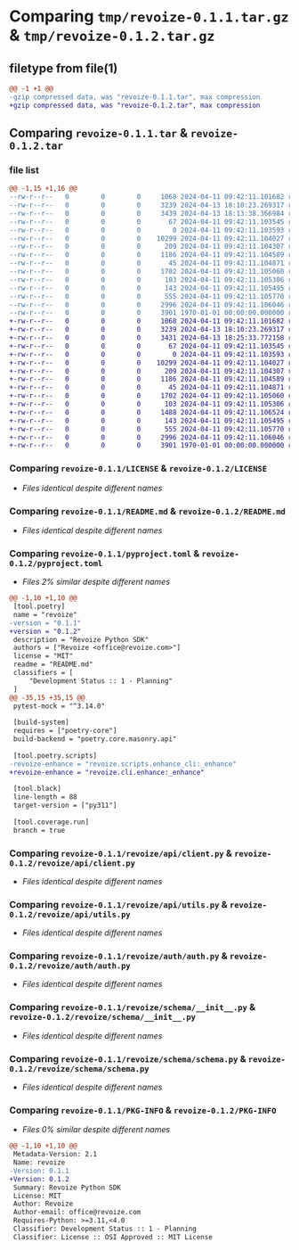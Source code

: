 # Comparing `tmp/revoize-0.1.1.tar.gz` & `tmp/revoize-0.1.2.tar.gz`

## filetype from file(1)

```diff
@@ -1 +1 @@
-gzip compressed data, was "revoize-0.1.1.tar", max compression
+gzip compressed data, was "revoize-0.1.2.tar", max compression
```

## Comparing `revoize-0.1.1.tar` & `revoize-0.1.2.tar`

### file list

```diff
@@ -1,15 +1,16 @@
--rw-r--r--   0        0        0     1068 2024-04-11 09:42:11.101682 revoize-0.1.1/LICENSE
--rw-r--r--   0        0        0     3239 2024-04-13 18:10:23.269317 revoize-0.1.1/README.md
--rw-r--r--   0        0        0     3439 2024-04-13 18:13:38.366984 revoize-0.1.1/pyproject.toml
--rw-r--r--   0        0        0       67 2024-04-11 09:42:11.103545 revoize-0.1.1/revoize/__init__.py
--rw-r--r--   0        0        0        0 2024-04-11 09:42:11.103593 revoize-0.1.1/revoize/api/__init__.py
--rw-r--r--   0        0        0    10299 2024-04-11 09:42:11.104027 revoize-0.1.1/revoize/api/client.py
--rw-r--r--   0        0        0      209 2024-04-11 09:42:11.104307 revoize-0.1.1/revoize/api/exceptions.py
--rw-r--r--   0        0        0     1186 2024-04-11 09:42:11.104589 revoize-0.1.1/revoize/api/utils.py
--rw-r--r--   0        0        0       45 2024-04-11 09:42:11.104871 revoize-0.1.1/revoize/auth/__init__.py
--rw-r--r--   0        0        0     1702 2024-04-11 09:42:11.105060 revoize-0.1.1/revoize/auth/auth.py
--rw-r--r--   0        0        0      103 2024-04-11 09:42:11.105306 revoize-0.1.1/revoize/auth/exceptions.py
--rw-r--r--   0        0        0      143 2024-04-11 09:42:11.105495 revoize-0.1.1/revoize/defaults.py
--rw-r--r--   0        0        0      555 2024-04-11 09:42:11.105770 revoize-0.1.1/revoize/schema/__init__.py
--rw-r--r--   0        0        0     2996 2024-04-11 09:42:11.106046 revoize-0.1.1/revoize/schema/schema.py
--rw-r--r--   0        0        0     3901 1970-01-01 00:00:00.000000 revoize-0.1.1/PKG-INFO
+-rw-r--r--   0        0        0     1068 2024-04-11 09:42:11.101682 revoize-0.1.2/LICENSE
+-rw-r--r--   0        0        0     3239 2024-04-13 18:10:23.269317 revoize-0.1.2/README.md
+-rw-r--r--   0        0        0     3431 2024-04-13 18:25:33.772158 revoize-0.1.2/pyproject.toml
+-rw-r--r--   0        0        0       67 2024-04-11 09:42:11.103545 revoize-0.1.2/revoize/__init__.py
+-rw-r--r--   0        0        0        0 2024-04-11 09:42:11.103593 revoize-0.1.2/revoize/api/__init__.py
+-rw-r--r--   0        0        0    10299 2024-04-11 09:42:11.104027 revoize-0.1.2/revoize/api/client.py
+-rw-r--r--   0        0        0      209 2024-04-11 09:42:11.104307 revoize-0.1.2/revoize/api/exceptions.py
+-rw-r--r--   0        0        0     1186 2024-04-11 09:42:11.104589 revoize-0.1.2/revoize/api/utils.py
+-rw-r--r--   0        0        0       45 2024-04-11 09:42:11.104871 revoize-0.1.2/revoize/auth/__init__.py
+-rw-r--r--   0        0        0     1702 2024-04-11 09:42:11.105060 revoize-0.1.2/revoize/auth/auth.py
+-rw-r--r--   0        0        0      103 2024-04-11 09:42:11.105306 revoize-0.1.2/revoize/auth/exceptions.py
+-rw-r--r--   0        0        0     1488 2024-04-11 09:42:11.106524 revoize-0.1.2/revoize/cli/enhance.py
+-rw-r--r--   0        0        0      143 2024-04-11 09:42:11.105495 revoize-0.1.2/revoize/defaults.py
+-rw-r--r--   0        0        0      555 2024-04-11 09:42:11.105770 revoize-0.1.2/revoize/schema/__init__.py
+-rw-r--r--   0        0        0     2996 2024-04-11 09:42:11.106046 revoize-0.1.2/revoize/schema/schema.py
+-rw-r--r--   0        0        0     3901 1970-01-01 00:00:00.000000 revoize-0.1.2/PKG-INFO
```

### Comparing `revoize-0.1.1/LICENSE` & `revoize-0.1.2/LICENSE`

 * *Files identical despite different names*

### Comparing `revoize-0.1.1/README.md` & `revoize-0.1.2/README.md`

 * *Files identical despite different names*

### Comparing `revoize-0.1.1/pyproject.toml` & `revoize-0.1.2/pyproject.toml`

 * *Files 2% similar despite different names*

```diff
@@ -1,10 +1,10 @@
 [tool.poetry]
 name = "revoize"
-version = "0.1.1"
+version = "0.1.2"
 description = "Revoize Python SDK"
 authors = ["Revoize <office@revoize.com>"]
 license = "MIT"
 readme = "README.md"
 classifiers = [
     "Development Status :: 1 - Planning"
 ]
@@ -35,15 +35,15 @@
 pytest-mock = "^3.14.0"
 
 [build-system]
 requires = ["poetry-core"]
 build-backend = "poetry.core.masonry.api"
 
 [tool.poetry.scripts]
-revoize-enhance = "revoize.scripts.enhance_cli:_enhance"
+revoize-enhance = "revoize.cli.enhance:_enhance"
 
 [tool.black]
 line-length = 88
 target-version = ["py311"]
 
 [tool.coverage.run]
 branch = true
```

### Comparing `revoize-0.1.1/revoize/api/client.py` & `revoize-0.1.2/revoize/api/client.py`

 * *Files identical despite different names*

### Comparing `revoize-0.1.1/revoize/api/utils.py` & `revoize-0.1.2/revoize/api/utils.py`

 * *Files identical despite different names*

### Comparing `revoize-0.1.1/revoize/auth/auth.py` & `revoize-0.1.2/revoize/auth/auth.py`

 * *Files identical despite different names*

### Comparing `revoize-0.1.1/revoize/schema/__init__.py` & `revoize-0.1.2/revoize/schema/__init__.py`

 * *Files identical despite different names*

### Comparing `revoize-0.1.1/revoize/schema/schema.py` & `revoize-0.1.2/revoize/schema/schema.py`

 * *Files identical despite different names*

### Comparing `revoize-0.1.1/PKG-INFO` & `revoize-0.1.2/PKG-INFO`

 * *Files 0% similar despite different names*

```diff
@@ -1,10 +1,10 @@
 Metadata-Version: 2.1
 Name: revoize
-Version: 0.1.1
+Version: 0.1.2
 Summary: Revoize Python SDK
 License: MIT
 Author: Revoize
 Author-email: office@revoize.com
 Requires-Python: >=3.11,<4.0
 Classifier: Development Status :: 1 - Planning
 Classifier: License :: OSI Approved :: MIT License
```


